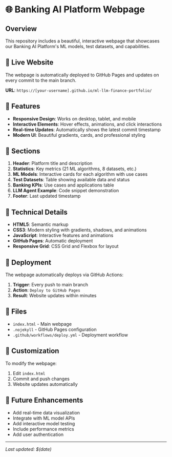 # 🌐 Banking AI Platform Webpage

## Overview
This repository includes a beautiful, interactive webpage that showcases our Banking AI Platform's ML models, test datasets, and capabilities.

## 🚀 Live Website
The webpage is automatically deployed to GitHub Pages and updates on every commit to the main branch.

**URL**: `https://[your-username].github.io/ml-llm-finance-portfolio/`

## 🎨 Features
- **Responsive Design**: Works on desktop, tablet, and mobile
- **Interactive Elements**: Hover effects, animations, and click interactions
- **Real-time Updates**: Automatically shows the latest commit timestamp
- **Modern UI**: Beautiful gradients, cards, and professional styling

## 📱 Sections
1. **Header**: Platform title and description
2. **Statistics**: Key metrics (21 ML algorithms, 8 datasets, etc.)
3. **ML Models**: Interactive cards for each algorithm with use cases
4. **Test Datasets**: Table showing available data and status
5. **Banking KPIs**: Use cases and applications table
6. **LLM Agent Example**: Code snippet demonstration
7. **Footer**: Last updated timestamp

## 🔧 Technical Details
- **HTML5**: Semantic markup
- **CSS3**: Modern styling with gradients, shadows, and animations
- **JavaScript**: Interactive features and animations
- **GitHub Pages**: Automatic deployment
- **Responsive Grid**: CSS Grid and Flexbox for layout

## 🚀 Deployment
The webpage automatically deploys via GitHub Actions:

1. **Trigger**: Every push to main branch
2. **Action**: `Deploy to GitHub Pages`
3. **Result**: Website updates within minutes

## 📁 Files
- `index.html` - Main webpage
- `.nojekyll` - GitHub Pages configuration
- `.github/workflows/deploy.yml` - Deployment workflow

## 🎯 Customization
To modify the webpage:
1. Edit `index.html`
2. Commit and push changes
3. Website updates automatically

## 🌟 Future Enhancements
- Add real-time data visualization
- Integrate with ML model APIs
- Add interactive model testing
- Include performance metrics
- Add user authentication

---
*Last updated: $(date)*
